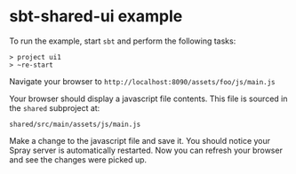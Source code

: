 sbt-shared-ui example
===================

To run the example, start `sbt` and perform the following tasks:

    > project ui1
    > ~re-start

Navigate your browser to `http://localhost:8090/assets/foo/js/main.js`

Your browser should display a javascript file contents. This file is sourced in the `shared` subproject at:

`shared/src/main/assets/js/main.js`

Make a change to the javascript file and save it. You should notice your Spray server
is automatically restarted. Now you can refresh your browser and see the changes were
picked up.
